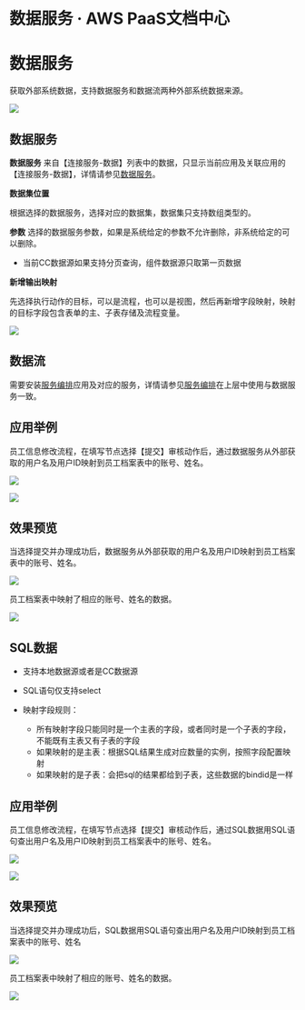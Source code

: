 # 数据服务 · AWS PaaS文档中心

# 数据服务

获取外部系统数据，支持数据服务和数据流两种外部系统数据来源。

[![](https://helpcdn.awspaas.com/picture/picture/202308/82cc2fe330d64de6a1b3dd879be84dcd.png)](<https://helpcdn.awspaas.com/picture/picture/202308/82cc2fe330d64de6a1b3dd879be84dcd.png>)

## 数据服务

**数据服务** 来自【连接服务-数据】列表中的数据，只显示当前应用及关联应用的【连接服务-数据】，详情请参见[数据服务](<https://docs.awspaas.com/reference-guide/aws-paas-cc-reference-guide/datasource/>)。

**数据集位置**

根据选择的数据服务，选择对应的数据集，数据集只支持数组类型的。

**参数** 选择的数据服务参数，如果是系统给定的参数不允许删除，非系统给定的可以删除。

  * 当前CC数据源如果支持分页查询，组件数据源只取第一页数据

**新增输出映射**

先选择执行动作的目标，可以是流程，也可以是视图，然后再新增字段映射，映射的目标字段包含表单的主、子表存储及流程变量。

[![](https://helpcdn.awspaas.com/picture/picture/202308/b3949c4e35c14f60be58d3c9e78a3789.png)](<https://helpcdn.awspaas.com/picture/picture/202308/b3949c4e35c14f60be58d3c9e78a3789.png>)

## 数据流

需要安装[服务编排](<https://docs.awspaas.com/apps/com.actionsoft.apps.dataflow/>)应用及对应的服务，详情请参见[服务编排](<https://docs.awspaas.com/apps/com.actionsoft.apps.dataflow/>)在上层中使用与数据服务一致。

## 应用举例

员工信息修改流程，在填写节点选择【提交】审核动作后，通过数据服务从外部获取的用户名及用户ID映射到员工档案表中的账号、姓名。

[![](https://helpcdn.awspaas.com/picture/picture/202308/2e88caddf0e348c9950c33e67408093d.png)](<https://helpcdn.awspaas.com/picture/picture/202308/2e88caddf0e348c9950c33e67408093d.png>)

[![](https://helpcdn.awspaas.com/picture/picture/202308/cdf64170b97d48f884df2d8cecbc941a.png)](<https://helpcdn.awspaas.com/picture/picture/202308/cdf64170b97d48f884df2d8cecbc941a.png>)

## 效果预览

当选择提交并办理成功后，数据服务从外部获取的用户名及用户ID映射到员工档案表中的账号、姓名。

[![](https://helpcdn.awspaas.com/picture/picture/202308/bfbfa690b94148c688d9a4ccc4961d43.png)](<https://helpcdn.awspaas.com/picture/picture/202308/bfbfa690b94148c688d9a4ccc4961d43.png>)

员工档案表中映射了相应的账号、姓名的数据。

[![](https://helpcdn.awspaas.com/picture/picture/202308/134069c4465240f59d4a86e3034abc9a.png)](<https://helpcdn.awspaas.com/picture/picture/202308/134069c4465240f59d4a86e3034abc9a.png>)

## SQL数据

  * 支持本地数据源或者是CC数据源
  * SQL语句仅支持select

  * 映射字段规则：

    * 所有映射字段只能同时是一个主表的字段，或者同时是一个子表的字段，不能既有主表又有子表的字段
    * 如果映射的是主表：根据SQL结果生成对应数量的实例，按照字段配置映射
    * 如果映射的是子表：会把sql的结果都给到子表，这些数据的bindid是一样

## 应用举例

员工信息修改流程，在填写节点选择【提交】审核动作后，通过SQL数据用SQL语句查出用户名及用户ID映射到员工档案表中的账号、姓名。

[![](https://helpcdn.awspaas.com/picture/picture/202312/a5f220fb99154f22993281feb4048402.png)](<https://helpcdn.awspaas.com/picture/picture/202312/a5f220fb99154f22993281feb4048402.png>)

[![](https://helpcdn.awspaas.com/picture/picture/202312/9c874147f18e43caba30b67710b2da65.png)](<https://helpcdn.awspaas.com/picture/picture/202312/9c874147f18e43caba30b67710b2da65.png>)

## 效果预览

当选择提交并办理成功后，SQL数据用SQL语句查出用户名及用户ID映射到员工档案表中的账号、姓名

[![](https://helpcdn.awspaas.com/picture/picture/202308/bfbfa690b94148c688d9a4ccc4961d43.png)](<https://helpcdn.awspaas.com/picture/picture/202308/bfbfa690b94148c688d9a4ccc4961d43.png>)

员工档案表中映射了相应的账号、姓名的数据。

[![](https://helpcdn.awspaas.com/picture/picture/202312/574e9900c0e14af7862aaa8f8cd83e36.png)](<https://helpcdn.awspaas.com/picture/picture/202312/574e9900c0e14af7862aaa8f8cd83e36.png>)